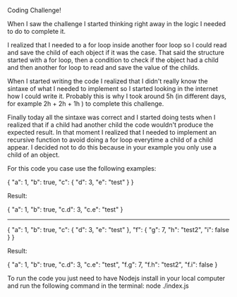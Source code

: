 Coding Challenge!

When I saw the challenge I started thinking right away in the logic I needed to do to complete it.

I realized that I needed to a for loop inside another foor loop so I could read and save the child of each object if it was the case.
That said the structure started with a for loop, then a condition to check if the object had a child and then another for loop to read and save the value of the childs.

When I started writing the code I realized that I didn't really know the sintaxe of what I needed to implement so I started looking in the internet how I could write it. Probably this is why I took around 5h (in different days, for example 2h + 2h + 1h ) to complete this challenge.

Finally today all the sintaxe was correct and I started doing tests when I realized that if a child had another child the code wouldn't produce the expected result. In that moment I realized that I needed to implement an recursive function to avoid doing a for loop everytime a child of a child appear. I decided not to do this because in your example you only use a child of an object.

For this code you case use the following examples:

{
    "a": 1,
    "b": true,
    "c": {
        "d": 3,
        "e": "test"
    }
}

Result: 

{
  "a": 1,
  "b": true,
  "c.d": 3,
  "c.e": "test"
}

-----------------

{
    "a": 1,
    "b": true,
    "c": {
        "d": 3,
        "e": "test"
    },
    "f": {
        "g": 7,
        "h": "test2",
        "i": false
    }
}

Result:

{
  "a": 1,
  "b": true,
  "c.d": 3,
  "c.e": "test",
  "f.g": 7,
  "f.h": "test2",
  "f.i": false
}

To run the code you just need to have Nodejs install in your local computer and run the following command in the terminal: node ./index.js
